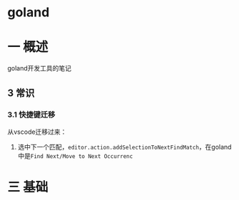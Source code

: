 # goland

# 一 概述
goland开发工具的笔记

## 3 常识
### 3.1 快捷键迁移
从vscode迁移过来：
1. 选中下一个匹配，`editor.action.addSelectionToNextFindMatch`，在goland中是`Find Next/Move to Next Occurrenc`



# 三 基础

